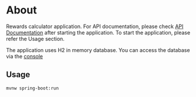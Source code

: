 # About
Rewards calculator application. For API documentation, please check
[API Documentation](http://localhost:8080/swagger-ui/index.html) after starting the application.
To start  the application, please refer the Usage section.

The application uses H2 in memory database. You can access the database via the [console](http://localhost:8080/h2-console)

## Usage
```
mvnw spring-boot:run
```

